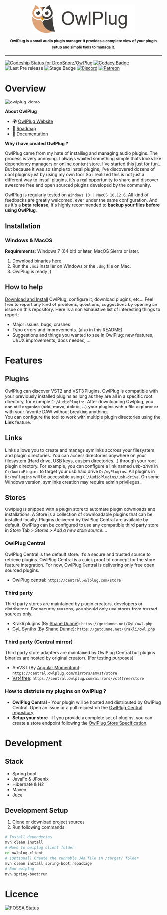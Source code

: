 
<p align="center">
<img src="doc/owlplug-logo.png">
</p>
<p align="center">
<sup>
<b>OwlPlug is a small audio plugin manager. It provides a complete view of your plugin setup and simple tools to manage it.</b>
</sup>
</p>

---

[ ![Codeship Status for DropSnorz/OwlPlug](https://app.codeship.com/projects/29447280-727d-0136-a8a6-3675cf281030/status?branch=master)](https://app.codeship.com/projects/299436)
[![Codacy Badge](https://api.codacy.com/project/badge/Grade/e6b8ee875daa4f74b5bf1cc8fee6df63)](https://www.codacy.com?utm_source=github.com&amp;utm_medium=referral&amp;utm_content=DropSnorz/OwlPlug&amp;utm_campaign=Badge_Grade_Dashboard)
![Last Pre release](https://img.shields.io/github/release-date-pre/dropsnorz/owlplug.svg)
![Stage Badge](https://img.shields.io/badge/stage-beta-blue.svg)
[![Discord](https://img.shields.io/badge/chat-on%20discord-%237289DA.svg)](https://discord.gg/nEdHAMB)
[![Patreon](https://img.shields.io/badge/patreon-donate-%23F96854.svg?logo=patreon&logoColor=white&logoWidth=10)](https://www.patreon.com/owlplug)


# Overview

![owlplug-demo](http://dropsnorz.com/projects/owlplug/owlplug.gif)


**About OwlPlug**
* :earth_africa: [OwlPlug Website](https://owlplug.com)
* :pushpin: [Roadmap](https://owlplug.com/roadmap)
* :page_facing_up: [Documentation](https://github.com/Dropsnorz/OwlPlug/wiki)

**Why i have created OwlPlug ?** 

OwlPlug came from my hate of installing and managing audio plugins. The process is very annoying. I always wanted something simple thats looks like dependency managers or online content store. I've started this just for fun... But because it was so simple to install plugins, i've discovered dozens of cool plugins just by using my own tool. So i realized this is not just a different way to install plugins, it's a real opportunity to share and discover awesome free and open sourced plugins developed by the community. 

OwlPlug is regularly tested on `Windows 10 | MacOS 10.12.6`. All kind of feedbacks are greatly welcomed, even under the same configuration. And as it's a **beta release**, it's highly recommended to **backup your files before using OwlPlug**.

## Installation

### Windows & MacOS

**Requirements**: Windows 7 (64 bit) or later, MacOS Sierra or later.

1. Download binaries [here](http://github.com/dropsnorz/owlplug/releases)
2. Run the `.msi` installer on Windows or the `.dmg` file on Mac.
3. OwlPlug is ready ;)


## How to help

[Download and Install](https://github.com/DropSnorz/OwlPlug/releases) OwlPlug, configure it, download plugins, etc... Feel free to report any kind of problems, questions, suggestions by opening an issue on this repository. Here is a non exhaustive list of interesting things to report:

* Major issues, bugs, crashes
* Typo errors and improvements. (also in this README)
* Suggestions and things you wanted to see in OwlPlug: new features, UI/UX improvements, docs needed, ...


# Features

## Plugins

OwlPlug can discover VST2 and VST3 Plugins. OwlPlug is compatible with your previously installed plugins as long as they are all in a specific root directory, for example `C:/AudioPlugins`. After downloading Owlplug, you can still organize (add, move, delete, ...) your plugins with a file explorer or with your favorite DAW without breaking anything.  
You can configure the tool to work with multiple plugin directories using the **Link** feature.  

## Links

Links allows you to create and manage symlinks accross your filesystem and plugin directories. You can access directories anywhere on your filesystem (Hard drive, USB keys, custom directories...) through your root plugin directory. For example, you can configure a link named *usb-drive* in `C:/AudioPlugins` to target your usb hard drive `D:/myPlugins`. All plugins in `D:/myPlugins` will be accessible using `C:/AudioPlugins/usb-drive`. On some Windows version, symlinks creation may require admin privileges.

## Stores 

Owlplug is shipped with a plugin store to automate plugin downloads and installations. A Store is a collection of downloadable plugins that can be installed locally. Plugins delivered by OwlPlug Central are available by default. OwlPlug can be configured to use any compatible third party store in *Store* Tab > *Stores* > *Add a new store source...*.


### OwlPlug Central

OwlPlug Central is the default store. It's a secure and trusted source to retrieve plugins. OwlPlug Central is a quick proof of concept for the store feature integration. For now, OwlPlug Central is delivering only free open sourced plugins.

* OwlPlug central: `https://central.owlplug.com/store`

### Third party

Third party stores are maintained by plugin creators, developers or distributors. For security reasons, you should only use stores from trusted sources only.

* Krakli plugins (By [Shane Dunne](http://getdunne.net/wiki/doku.php)): `https://getdunne.net/GyL/owl.php`
* GyL Synths (By [Shane Dunne](http://getdunne.net/wiki/doku.php)): `https://getdunne.net/Krakli/owl.php`


### Third party (Central mirror)

Third party store adapters are maintained by OwlPlug Central but plugins binaries are hosted by original creators. (For testing purposes)

* AmVST (By [Angular Momentum](http://www.amvst.com/)): `https://central.owlplug.com/mirrors/amvst/store`
* [Vst4free](http://vst4free.com): `https://central.owlplug.com/mirrors/vst4free/store`

### How to distriute my plugins on OwlPlug ?

* **OwlPlug Central** - Your plugin will be hosted and distributed by OwlPlug Central. Open an issue or a pull request on the [OwlPlug Central repository](https://github.com/owlplug/central)
* **Setup your store** - If you provide a complete set of plugins, you can create a store endpoint following the [OwlPlug Store Specification](https://github.com/DropSnorz/OwlPlug/blob/master/doc/ThirdParty_Store_Specification.md). 

# Development

## Stack

* Spring boot
* JavaFx & JFoenix
* Hibernate & H2
* Maven
* Juce


## Development Setup

1. Clone or download project sources
2. Run following commands
```sh
# Install dependecies
mvn clean install
# Move to owlplug client folder
cd owlplug-client
# (Optional) Create the runnable JAR file in /target/ folder
mvn clean install spring-boot:repackage
# Run owlplug
mvn spring-boot:run
```

# Licence

[![FOSSA Status](https://app.fossa.com/api/projects/git%2Bgithub.com%2FDropSnorz%2FOwlPlug.svg?type=large)](https://app.fossa.com/projects/git%2Bgithub.com%2FDropSnorz%2FOwlPlug?ref=badge_large)
